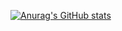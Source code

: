 [![Anurag's GitHub stats](https://github-readme-stats.vercel.app/api?username=Or1x&theme=radical)](https://github.com/anuraghazra/github-readme-stats)
